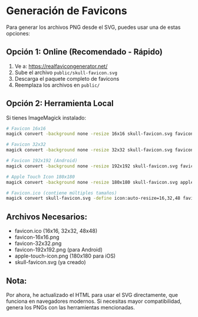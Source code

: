 # Generación de Favicons

Para generar los archivos PNG desde el SVG, puedes usar una de estas opciones:

## Opción 1: Online (Recomendado - Rápido)
1. Ve a: https://realfavicongenerator.net/
2. Sube el archivo `public/skull-favicon.svg`
3. Descarga el paquete completo de favicons
4. Reemplaza los archivos en `public/`

## Opción 2: Herramienta Local
Si tienes ImageMagick instalado:
```bash
# Favicon 16x16
magick convert -background none -resize 16x16 skull-favicon.svg favicon-16x16.png

# Favicon 32x32
magick convert -background none -resize 32x32 skull-favicon.svg favicon-32x32.png

# Favicon 192x192 (Android)
magick convert -background none -resize 192x192 skull-favicon.svg favicon-192x192.png

# Apple Touch Icon 180x180
magick convert -background none -resize 180x180 skull-favicon.svg apple-touch-icon.png

# Favicon.ico (contiene múltiples tamaños)
magick convert skull-favicon.svg -define icon:auto-resize=16,32,48 favicon.ico
```

## Archivos Necesarios:
- favicon.ico (16x16, 32x32, 48x48)
- favicon-16x16.png
- favicon-32x32.png
- favicon-192x192.png (para Android)
- apple-touch-icon.png (180x180 para iOS)
- skull-favicon.svg (ya creado)

## Nota:
Por ahora, he actualizado el HTML para usar el SVG directamente, que funciona en navegadores modernos.
Si necesitas mayor compatibilidad, genera los PNGs con las herramientas mencionadas.
